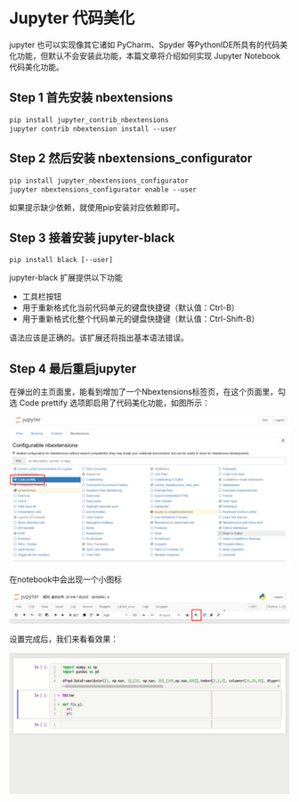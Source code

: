 # Jupyter 代码美化

jupyter 也可以实现像其它诸如 PyCharm、Spyder 等PythonIDE所具有的代码美化功能，但默认不会安装此功能，本篇文章将介绍如何实现 Jupyter Notebook 代码美化功能。


## Step 1 首先安装 nbextensions

```
pip install jupyter_contrib_nbextensions
jupyter contrib nbextension install --user
```

## Step 2 然后安装 nbextensions_configurator
```
pip install jupyter_nbextensions_configurator
jupyter nbextensions_configurator enable --user
```

如果提示缺少依赖，就使用pip安装对应依赖即可。

## Step 3 接着安装 jupyter-black
```
pip install black [--user]
```

jupyter-black 扩展提供以下功能

- 工具栏按钮
- 用于重新格式化当前代码单元的键盘快捷键（默认值：Ctrl-B）
- 用于重新格式化整个代码单元的键盘快捷键（默认值：Ctrl-Shift-B）

语法应该是正确的。该扩展还将指出基本语法错误。

## Step 4 最后重启jupyter

在弹出的主页面里，能看到增加了一个Nbextensions标签页，在这个页面里，勾选 Code prettify 选项即启用了代码美化功能，如图所示：

![](https://github.com/Hourout/Jupyter-Extra-Features/blob/master/image/prettify1.png)

在notebook中会出现一个小图标

![](https://github.com/Hourout/Jupyter-Extra-Features/blob/master/image/prettify2.png)

设置完成后，我们来看看效果：

![](https://github.com/Hourout/Jupyter-Extra-Features/blob/master/image/prettify3.gif)
